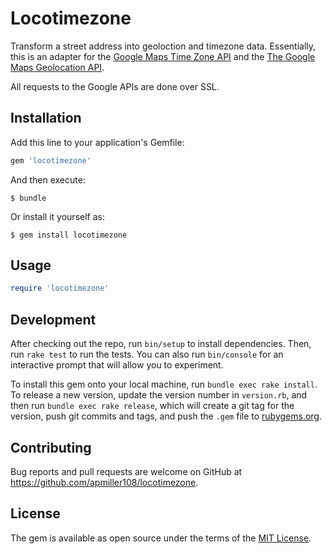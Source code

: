 # Locotimezone

Transform a street address into geoloction and timezone data. Essentially, this
is an adapter for the [Google Maps Time Zone API](https://developers.google.com/maps/documentation/timezone/intro) and the [The Google Maps Geolocation API](https://developers.google.com/maps/documentation/geolocation/intro).

All requests to the Google APIs are done over SSL.

## Installation

Add this line to your application's Gemfile:

```ruby
gem 'locotimezone'
```

And then execute:

    $ bundle

Or install it yourself as:

    $ gem install locotimezone

## Usage

```ruby
require 'locotimezone'
```

## Development

After checking out the repo, run `bin/setup` to install dependencies. Then, run `rake test` to run the tests. You can also run `bin/console` for an interactive prompt that will allow you to experiment.

To install this gem onto your local machine, run `bundle exec rake install`. To release a new version, update the version number in `version.rb`, and then run `bundle exec rake release`, which will create a git tag for the version, push git commits and tags, and push the `.gem` file to [rubygems.org](https://rubygems.org).

## Contributing

Bug reports and pull requests are welcome on GitHub at https://github.com/apmiller108/locotimezone.


## License

The gem is available as open source under the terms of the [MIT License](http://opensource.org/licenses/MIT).

